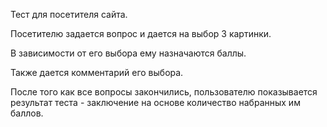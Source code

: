 Тест для посетителя сайта. 

Посетителю задается вопрос и дается на выбор 3 картинки. 

В зависимости от его выбора ему назначаются баллы. 

Также дается комментарий его выбора. 

После того как все вопросы закончились, пользователю показывается результат теста - заключение на основе количество набранных им баллов.